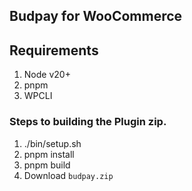 ## Budpay for WooCommerce

## Requirements 
1. Node v20+ 
2. pnpm
3. WPCLI

### Steps to building the Plugin zip.
1. ./bin/setup.sh
2. pnpm install 
3. pnpm build
4. Download `budpay.zip`